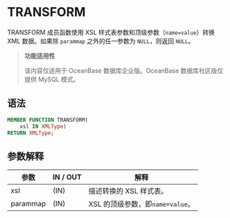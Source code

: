 TRANSFORM 
==============================

TRANSFORM 成员函数使用 XSL 样式表参数和顶级参数（`name=value`）转换 XML 数据。如果除 `parammap` 之外的任一参数为 `NULL`，则返回 `NULL`。


>**功能适用性**
>
>该内容仅适用于 OceanBase 数据库企业版。OceanBase 数据库社区版仅提供 MySQL 模式。

语法 
-----------------------

```sql
MEMBER FUNCTION TRANSFORM(
    xsl IN XMLType)
RETURN XMLType;
```



参数解释 
-------------------------



|    参数    | IN / OUT |            解释            |
|----------|----------|--------------------------|
| xsl      | (IN)     | 描述转换的 XSL 样式表。           |
| parammap | (IN)     | XSL 的顶级参数，即`name=value`。 |


